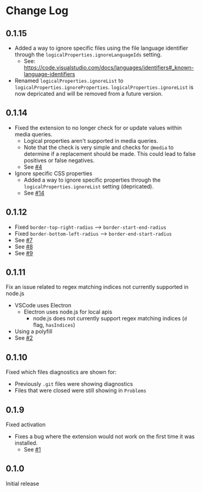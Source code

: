 # Change Log

## 0.1.15

- Added a way to ignore specific files using the file language identifier through the `logicalProperties.ignoreLanguageIds` setting.
  - See: https://code.visualstudio.com/docs/languages/identifiers#_known-language-identifiers
- Renamed `logicalProperties.ignoreList` to `logicalProperties.ignoreProperties`. `logicalProperties.ignoreList` is now depricated and will be removed from a future version.

## 0.1.14

- Fixed the extension to no longer check for or update values within media queries.
  - Logical properties aren't supported in media queries.
  - Note that the check is very simple and checks for `@media` to determine if a replacement should be made. This could lead to false positives or false negatives.
  - See [#4](https://github.com/coderfin/logical-properties/issues/4)
- Ignore specific CSS properties
  - Added a way to ignore specific properties through the `logicalProperties.ignoreList` setting (depricated).
  - See [#14](https://github.com/coderfin/logical-properties/issues/14)

## 0.1.12

- Fixed `border-top-right-radius` --> `border-start-end-radius`
- Fixed `border-bottom-left-radius` --> `border-end-start-radius`
- See [#7](https://github.com/coderfin/logical-properties/issues/7)
- See [#8](https://github.com/coderfin/logical-properties/issues/8)
- See [#9](https://github.com/coderfin/logical-properties/issues/9)

## 0.1.11

Fix an issue related to regex matching indices not currently supported in node.js

- VSCode uses Electron
  - Electron uses node.js for local apis
    - node.js does not currently support regex matching indices (`d` flag, `hasIndices`)
- Using a polyfill
- See [#2](https://github.com/coderfin/logical-properties/issues/2)

## 0.1.10

Fixed which files diagnostics are shown for:

- Previously `.git` files were showing diagnostics
- Files that were closed were still showing in `Problems`

## 0.1.9

Fixed activation

- Fixes a bug where the extension would not work on the first time it was installed.
  - See [#1](https://github.com/coderfin/logical-properties/issues/1)

## 0.1.0

Initial release
